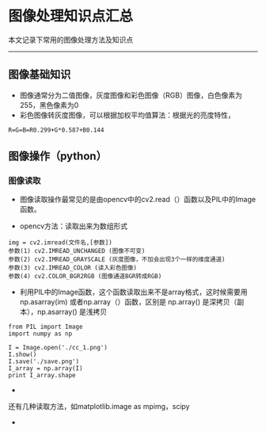 # 图像处理知识点汇总
本文记录下常用的图像处理方法及知识点
***
## 图像基础知识
- 图像通常分为二值图像，灰度图像和彩色图像（RGB）图像，白色像素为255，黑色像素为0
- 彩色图像转灰度图像，可以根据加权平均值算法：根据光的亮度特性，
```language
R=G=B=R0.299+G*0.587+B0.144
```

## 图像操作（python）
### 图像读取
- 图像读取操作最常见的是由opencv中的cv2.read（）函数以及PIL中的Image函数。

- opencv方法：读取出来为数组形式
```language
img = cv2.imread(文件名,[参数])
参数(1) cv2.IMREAD_UNCHANGED (图像不可变)
参数(2) cv2.IMREAD_GRAYSCALE (灰度图像，不加会出现3个一样的维度通道)
参数(3) cv2.IMREAD_COLOR (读入彩色图像)
参数(4) cv2.COLOR_BGR2RGB (图像通道BGR转成RGB)
```
- 利用PIL中的Image函数，这个函数读取出来不是array格式，这时候需要用 np.asarray(im) 或者np.array（）函数，区别是 np.array() 是深拷贝（副本），np.asarray() 是浅拷贝
```language
from PIL import Image
import numpy as np
 
I = Image.open('./cc_1.png') 
I.show()    
I.save('./save.png')
I_array = np.array(I)
print I_array.shape
```
- 
还有几种读取方法，如matplotlib.image as mpimg，scipy 

- 



